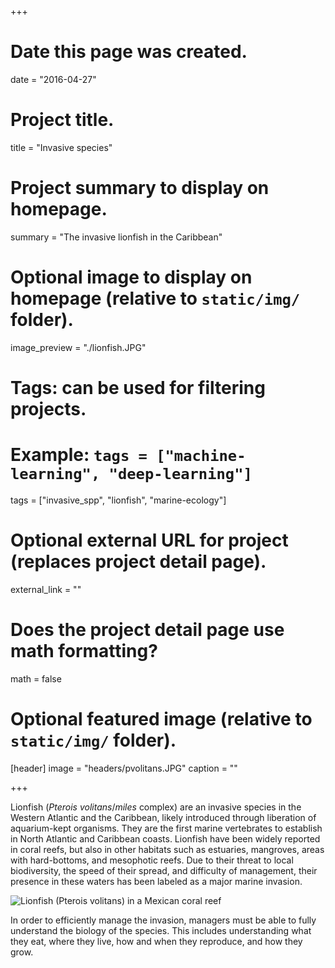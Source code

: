 +++
# Date this page was created.
date = "2016-04-27"

# Project title.
title = "Invasive species"

# Project summary to display on homepage.
summary = "The invasive lionfish in the Caribbean"

# Optional image to display on homepage (relative to `static/img/` folder).
image_preview = "./lionfish.JPG"

# Tags: can be used for filtering projects.
# Example: `tags = ["machine-learning", "deep-learning"]`
tags = ["invasive_spp", "lionfish", "marine-ecology"]

# Optional external URL for project (replaces project detail page).
external_link = ""

# Does the project detail page use math formatting?
math = false

# Optional featured image (relative to `static/img/` folder).
[header]
image = "headers/pvolitans.JPG"
caption = ""

+++

Lionfish (*Pterois volitans*/*miles* complex) are an invasive species in the Western Atlantic and the Caribbean, likely introduced through liberation of aquarium-kept organisms. They are the first marine vertebrates to establish in North Atlantic and Caribbean coasts. Lionfish have been widely reported in coral reefs, but also in other habitats such as estuaries, mangroves, areas with hard-bottoms, and mesophotic reefs. Due to their threat to local biodiversity, the speed of their spread, and difficulty of management, their presence in these waters has been labeled as a major marine invasion.

![Lionfish (*Pterois volitans*) in a Mexican coral reef](/project/lionfish_files/lionfish.JPG)

In order to efficiently manage the invasion, managers must be able to fully understand the biology of the species. This includes understanding what they eat, where they live, how and when they reproduce, and how they grow.


